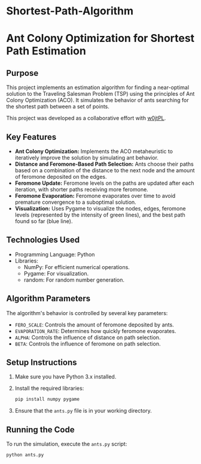 # Shortest-Path-Algorithm

# Ant Colony Optimization for Shortest Path Estimation

## Purpose

This project implements an estimation algorithm for finding a near-optimal solution to the Traveling Salesman Problem (TSP) using the principles of Ant Colony Optimization (ACO). It simulates the behavior of ants searching for the shortest path between a set of points.

This project was developed as a collaborative effort with [w0jtPL](https://github.com/w0jtPL).

## Key Features

* **Ant Colony Optimization:** Implements the ACO metaheuristic to iteratively improve the solution by simulating ant behavior.
* **Distance and Feromone-Based Path Selection:** Ants choose their paths based on a combination of the distance to the next node and the amount of feromone deposited on the edges.
* **Feromone Update:** Feromone levels on the paths are updated after each iteration, with shorter paths receiving more feromone.
* **Feromone Evaporation:** Feromone evaporates over time to avoid premature convergence to a suboptimal solution.
* **Visualization:** Uses Pygame to visualize the nodes, edges, feromone levels (represented by the intensity of green lines), and the best path found so far (blue line).

## Technologies Used

* Programming Language: Python
* Libraries:
    * NumPy: For efficient numerical operations.
    * Pygame: For visualization.
    * random: For random number generation.

## Algorithm Parameters

The algorithm's behavior is controlled by several key parameters:

* `FERO_SCALE`: Controls the amount of feromone deposited by ants.
* `EVAPORATION_RATE`: Determines how quickly feromone evaporates.
* `ALPHA`: Controls the influence of distance on path selection.
* `BETA`: Controls the influence of feromone on path selection.

## Setup Instructions

1.  Make sure you have Python 3.x installed.
2.  Install the required libraries:

    ```bash
    pip install numpy pygame
    ```

3.  Ensure that the `ants.py` file is in your working directory.

## Running the Code

To run the simulation, execute the `ants.py` script:

```bash
python ants.py
